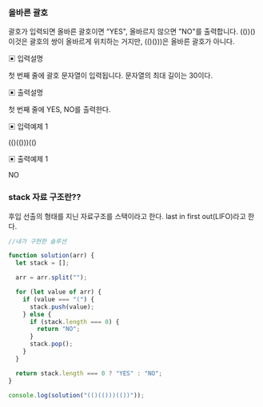 ### 올바른 괄호

괄호가 입력되면 올바른 괄호이면 “YES", 올바르지 않으면 ”NO"를 출력합니다.
(())() 이것은 괄호의 쌍이 올바르게 위치하는 거지만, (()()))은 올바른 괄호가 아니다.

▣ 입력설명

첫 번째 줄에 괄호 문자열이 입력됩니다. 문자열의 최대 길이는 30이다.

▣ 출력설명

첫 번째 줄에 YES, NO를 출력한다.

▣ 입력예제 1

(()(()))(()

▣ 출력예제 1

NO

### stack 자료 구조란??

후입 선출의 형태를 지닌 자료구조를 스택이라고 한다.
last in first out(LIFO)라고 한다.

```javascript
//내가 구현한 솔루션

function solution(arr) {
  let stack = [];

  arr = arr.split("");

  for (let value of arr) {
    if (value === "(") {
      stack.push(value);
    } else {
      if (stack.length === 0) {
        return "NO";
      }
      stack.pop();
    }
  }

  return stack.length === 0 ? "YES" : "NO";
}

console.log(solution("(()(()))(())"));
```
